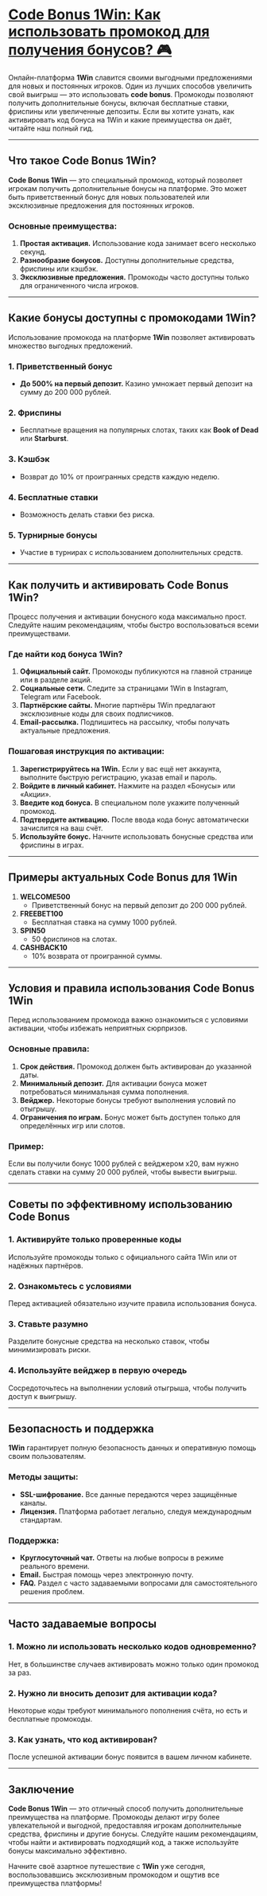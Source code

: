 # [Code Bonus 1Win: Как использовать промокод для получения бонусов? 🎮](https://brandplay.link/9sD8CZLQ)

Онлайн-платформа **1Win** славится своими выгодными предложениями для новых и постоянных игроков. Один из лучших способов увеличить свой выигрыш — это использовать **code bonus**. Промокоды позволяют получить дополнительные бонусы, включая бесплатные ставки, фриспины или увеличенные депозиты. Если вы хотите узнать, как активировать код бонуса на 1Win и какие преимущества он даёт, читайте наш полный гид.

***

## Что такое Code Bonus 1Win?

**Code Bonus 1Win** — это специальный промокод, который позволяет игрокам получить дополнительные бонусы на платформе. Это может быть приветственный бонус для новых пользователей или эксклюзивные предложения для постоянных игроков.

### Основные преимущества:

1. **Простая активация.** Использование кода занимает всего несколько секунд.
2. **Разнообразие бонусов.** Доступны дополнительные средства, фриспины или кэшбэк.
3. **Эксклюзивные предложения.** Промокоды часто доступны только для ограниченного числа игроков.

***

## Какие бонусы доступны с промокодами 1Win?

Использование промокода на платформе **1Win** позволяет активировать множество выгодных предложений.

### 1. Приветственный бонус

* **До 500% на первый депозит.**
  Казино умножает первый депозит на сумму до 200 000 рублей.

### 2. Фриспины

* Бесплатные вращения на популярных слотах, таких как **Book of Dead** или **Starburst**.

### 3. Кэшбэк

* Возврат до 10% от проигранных средств каждую неделю.

### 4. Бесплатные ставки

* Возможность делать ставки без риска.

### 5. Турнирные бонусы

* Участие в турнирах с использованием дополнительных средств.

***

## Как получить и активировать Code Bonus 1Win?

Процесс получения и активации бонусного кода максимально прост. Следуйте нашим рекомендациям, чтобы быстро воспользоваться всеми преимуществами.

### Где найти код бонуса 1Win?

1. **Официальный сайт.**
   Промокоды публикуются на главной странице или в разделе акций.
2. **Социальные сети.**
   Следите за страницами 1Win в Instagram, Telegram или Facebook.
3. **Партнёрские сайты.**
   Многие партнёры 1Win предлагают эксклюзивные коды для своих подписчиков.
4. **Email-рассылка.**
   Подпишитесь на рассылку, чтобы получать актуальные предложения.

### Пошаговая инструкция по активации:

1. **Зарегистрируйтесь на 1Win.**
   Если у вас ещё нет аккаунта, выполните быструю регистрацию, указав email и пароль.
2. **Войдите в личный кабинет.**
   Нажмите на раздел «Бонусы» или «Акции».
3. **Введите код бонуса.**
   В специальном поле укажите полученный промокод.
4. **Подтвердите активацию.**
   После ввода кода бонус автоматически зачислится на ваш счёт.
5. **Используйте бонус.**
   Начните использовать бонусные средства или фриспины в играх.

***

## Примеры актуальных Code Bonus для 1Win

1. **WELCOME500**
   * Приветственный бонус на первый депозит до 200 000 рублей.
2. **FREEBET100**
   * Бесплатная ставка на сумму 1000 рублей.
3. **SPIN50**
   * 50 фриспинов на слотах.
4. **CASHBACK10**
   * 10% возврата от проигранной суммы.

***

## Условия и правила использования Code Bonus 1Win

Перед использованием промокода важно ознакомиться с условиями активации, чтобы избежать неприятных сюрпризов.

### Основные правила:

1. **Срок действия.** Промокод должен быть активирован до указанной даты.
2. **Минимальный депозит.** Для активации бонуса может потребоваться минимальная сумма пополнения.
3. **Вейджер.** Некоторые бонусы требуют выполнения условий по отыгрышу.
4. **Ограничения по играм.** Бонус может быть доступен только для определённых игр или слотов.

### Пример:

Если вы получили бонус 1000 рублей с вейджером х20, вам нужно сделать ставки на сумму 20 000 рублей, чтобы вывести выигрыш.

***

## Советы по эффективному использованию Code Bonus

### 1. Активируйте только проверенные коды

Используйте промокоды только с официального сайта 1Win или от надёжных партнёров.

### 2. Ознакомьтесь с условиями

Перед активацией обязательно изучите правила использования бонуса.

### 3. Ставьте разумно

Разделите бонусные средства на несколько ставок, чтобы минимизировать риски.

### 4. Используйте вейджер в первую очередь

Сосредоточьтесь на выполнении условий отыгрыша, чтобы получить доступ к выигрышу.

***

## Безопасность и поддержка

**1Win** гарантирует полную безопасность данных и оперативную помощь своим пользователям.

### Методы защиты:

* **SSL-шифрование.** Все данные передаются через защищённые каналы.
* **Лицензия.** Платформа работает легально, следуя международным стандартам.

### Поддержка:

* **Круглосуточный чат.** Ответы на любые вопросы в режиме реального времени.
* **Email.** Быстрая помощь через электронную почту.
* **FAQ.** Раздел с часто задаваемыми вопросами для самостоятельного решения проблем.

***

## Часто задаваемые вопросы

### 1. Можно ли использовать несколько кодов одновременно?

Нет, в большинстве случаев активировать можно только один промокод за раз.

### 2. Нужно ли вносить депозит для активации кода?

Некоторые коды требуют минимального пополнения счёта, но есть и бесплатные промокоды.

### 3. Как узнать, что код активирован?

После успешной активации бонус появится в вашем личном кабинете.

***

## Заключение

**Code Bonus 1Win** — это отличный способ получить дополнительные преимущества на платформе. Промокоды делают игру более увлекательной и выгодной, предоставляя игрокам дополнительные средства, фриспины и другие бонусы. Следуйте нашим рекомендациям, чтобы найти и активировать подходящий код, а также используйте бонусы максимально эффективно.

Начните своё азартное путешествие с **1Win** уже сегодня, воспользовавшись эксклюзивным промокодом и ощутив все преимущества платформы!
